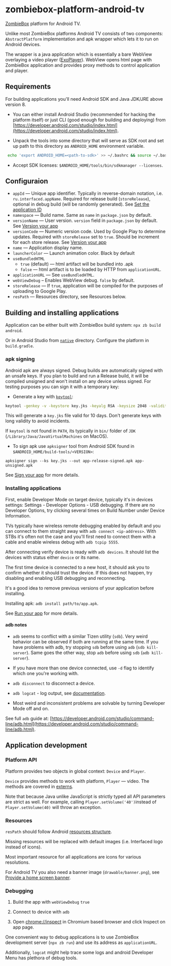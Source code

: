 # zombiebox-platform-android-tv

[ZombieBox](https://zombiebox.tv) platform for Android TV.

Unlike most ZombieBox platforms Android TV consists of two components: `AbstractPlatform` implementation and apk wrapper which lets it to run on Android devices.

The wrapper is a java application which is essentially a bare WebView overlaying a video player ([ExoPlayer](https://exoplayer.dev/)).
WebView opens html page with ZombieBox application and provides proxy methods to control application and player.

## Requirements

For building applications you'll need Android SDK and Java JDK/JRE above version 8.

* You can either install Android Studio (recommended for hacking the platform itself) or just CLI (good enough for building and deploying) from [https://developer.android.com/studio/index.html](https://developer.android.com/studio/index.html).

* Unpack the tools into some directory that will serve as SDK root and set up path to this directory as `ANDROID_HOME` environment variable.
 
```bash
 echo 'export ANDROID_HOME=<path-to-sdk>' >> ~/.bashrc && source ~/.bashrc
 ```

* Accept SDK licenses: `$ANDROID_HOME/tools/bin/sdkmanager --licenses`.

## Configuraion

 * `appId` — Unique app identifier. Typically in reverse-domain notation, i.e. `ru.interfaced.appName`. Required for release build (`storeRelease`), optional in debug build (will be randomly generated). See [Set the application ID](https://developer.android.com/studio/build/application-id)
 * `namespace` — Build name. Same as `name` in `package.json` by default.
 * `versionName` — User version. `version` field in `package.json` by default. See [Version your app](https://developer.android.com/studio/publish/versioning)
 * `versionCode` — Numeric version code. Used by Google Play to determine updates. Required with `storeRelease` set to `true`. Should be increment for each store release. See [Version your app](https://developer.android.com/studio/publish/versioning)
 * `name` — Application display name.
 * `launcherColor` — Launch animation color. Black by default
 * `useBundledHTML`
   * `true` (default) — html artifact will be bundled into .apk
   * `false` — html artifact is to be loaded by HTTP from `applicationURL`.
 * `applicationURL` — See `useBundledHTML`.
 * `webViewDebug` – Enables WebView debug. `false` by default.
 * `storeRelease` — If `true`, application will be compiled for the purposes of uploading to Google Play.
 * `resPath` — Resources directory, see Resources below.

## Building and installing applications

Application can be either built with ZombieBox build system: `npx zb build android`.
 
Or in Android Studio from [`native`](./native) directory. Configure the platform in `build.gradle`.

### apk signing

Android apk are always signed. Debug builds are automatically signed with an unsafe keys. If you plan to build and run a Release build, it will be compiled unsigned and won't install on any device unless signed. For testing purposes you can sign it with a temporary key:

* Generate a key with [`keytool`](https://docs.oracle.com/javase/8/docs/technotes/tools/unix/keytool.html):

```bash
keytool -genkey -v -keystore key.jks -keyalg RSA -keysize 2048 -validity 10 -alias my-alias
```

This will generate a `key.jks` file valid for 10 days. Don't generate keys with long validity to avoid incidents.

If `keytool` is not found in `PATH`, its typically in `bin/` folder of `JDK` (`/Library/Java/JavaVirtualMachines` on MacOS).

* To sign apk use `apksigner` tool from  Android SDK found in `$ANDROID_HOME/build-tools/<VERSION>`:

```
apksigner sign --ks key.jks --out app-release-signed.apk app-unsigned.apk
```

See [Sign your app](https://developer.android.com/studio/publish/app-signing) for more details.

### Installing applications

First, enable Developer Mode on target device, typically it's in devices settings: Settings - Developer Options - USB debugging.
If there are no Developer Options, try clicking several times on Build Number under Device Information.

TVs typically have wireless remote debugging enabled by default and you can connect to them straight away with `adb connect <ip-address>`.
With STBs it's often not the case and you'll first need to connect them with a cable and enable wireless debug with `adb tcpip 5555`. 

After connecting verify device is ready with `adb devices`. It should list the devices with status either `device` or its name.

The first time device is connected to a new host, it should ask you to confirm whether it should trust the device. If this does not happen, try disabling and enabling USB debugging and reconnecting.

It's a good idea to remove previous versions of your application before installing. 

Installing apk: `adb install path/to/app.apk`.

See [Run your app](https://developer.android.com/training/basics/firstapp/running-app#RealDevice) for more details.

#### adb notes

* `adb` seems to conflict with a similar Tizen utility (`sdb`). Very weird behavior can be observed if both are running at the same time. If you have problems with adb, try stopping `sdb` before using `adb` (`sdb kill-server`). Same goes the other way, stop `adb` before using `sdb` (`adb kill-server`). 

* If you have more than one device connected, use `-d` flag to identify which one you're working with.

* `adb disconnect` to disconnect a device.

* `adb logcat` - log output, see [documentation](https://developer.android.com/studio/command-line/logcat.html).

* Most weird and inconsistent problems are solvable by turning Developer Mode off and on.

See full `adb` guide at: [https://developer.android.com/studio/command-line/adb.html](https://developer.android.com/studio/command-line/adb.html).

## Application development

### Platform API 

Platform provides two objects in global context: `Device` and `Player`.

`Device` provides methods to work with platform, `Player` — video. The methods are covered in [externs](./externs).

Note that because Java unlike JavaScript is strictly typed all API parameters are strict as well. For example, calling `Player.setVolume('40')`instead of `Player.setVolume(40)` will throw an exception.

### Resources

`resPath` should follow Android [resources structure](https://developer.android.com/guide/topics/resources/providing-resources.html).

Missing resources will be replaced with default images (i.e. Interfaced logo instead of icons).

Most important resource for all applications are icons for various resolutions.

For Android TV you also need a banner image (`drawable/banner.png`), see [Provide a home screen banner](https://developer.android.com/training/tv/start/start.html#banner).

### Debugging

1. Build the app with `webViewDebug` `true`

1. Connect to device with `adb`

1. Open [chrome://inspect](chrome://inspect) in Chromium based browser and click Inspect on app page.

One convenient way to debug applications is to use ZombieBox development server (`npx zb run`) and use its address as `applicationURL`.

Additionally, `logcat` might help trace some logs and android Developer Menu has plethora of debug tools.
